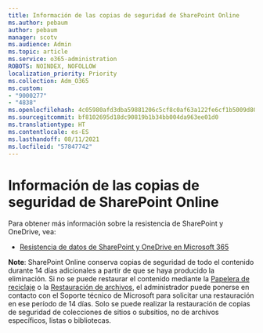 ```yaml
---
title: Información de las copias de seguridad de SharePoint Online
ms.author: pebaum
author: pebaum
manager: scotv
ms.audience: Admin
ms.topic: article
ms.service: o365-administration
ROBOTS: NOINDEX, NOFOLLOW
localization_priority: Priority
ms.collection: Adm_O365
ms.custom:
- "9000277"
- "4838"
ms.openlocfilehash: 4c05980afd3dba59881206c5cf8c0af63a122fe6cf1b5009d8065011332da2d0
ms.sourcegitcommit: bf8102695d18dc90819b1b34bb004da963ee01d0
ms.translationtype: HT
ms.contentlocale: es-ES
ms.lasthandoff: 08/11/2021
ms.locfileid: "57847742"
---
```

# <a name="sharepoint-online-backup-information"></a>Información de las copias de seguridad de SharePoint Online

Para obtener más información sobre la resistencia de SharePoint y OneDrive, vea:

- [Resistencia de datos de SharePoint y OneDrive en Microsoft 365](/compliance/assurance/assurance-sharepoint-onedrive-data-resiliency)

**Note**: SharePoint Online conserva copias de seguridad de todo el contenido durante 14 días adicionales a partir de que se haya producido la eliminación. Si no se puede restaurar el contenido mediante la [Papelera de reciclaje](https://support.microsoft.com/office/restore-deleted-items-from-the-site-collection-recycle-bin-5fa924ee-16d7-487b-9a0a-021b9062d14b) o la [Restauración de archivos](https://support.microsoft.com/office/restore-your-onedrive-fa231298-759d-41cf-bcd0-25ac53eb8a15), el administrador puede ponerse en contacto con el Soporte técnico de Microsoft para solicitar una restauración en ese período de 14 días. Solo se puede realizar la restauración de copias de seguridad de colecciones de sitios o subsitios, no de archivos específicos, listas o bibliotecas.

